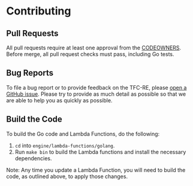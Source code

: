 # Contributing

## Pull Requests
All pull requests require at least one approval from the [CODEOWNERS](https://github.com/hashicorp/aws-service-catalog-engine-for-tfc/blob/main/.github/CODEOWNERS). Before merge, all pull request checks must pass, including Go tests.

## Bug Reports
To file a bug report or to provide feedback on the TFC-RE, please [open a GitHub issue](https://github.com/hashicorp/aws-service-catalog-engine-for-tfc/issues). Please try to provide as much detail as possible so that we are able to help you as quickly as possible.

## Build the Code
To build the Go code and Lambda Functions, do the following:
1. `cd` into `engine/lambda-functions/golang`.
2. Run `make bin` to build the Lambda functions and install the necessary dependencies.

Note: Any time you update a Lambda Function, you will need to build the code, as outlined above, to apply those changes.
